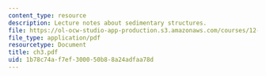```yaml
---
content_type: resource
description: Lecture notes about sedimentary structures.
file: https://ol-ocw-studio-app-production.s3.amazonaws.com/courses/12-110-sedimentary-geology-spring-2007/1b78c74af7ef300050b88a24adfaa78d_ch3.pdf
file_type: application/pdf
resourcetype: Document
title: ch3.pdf
uid: 1b78c74a-f7ef-3000-50b8-8a24adfaa78d
---
```

